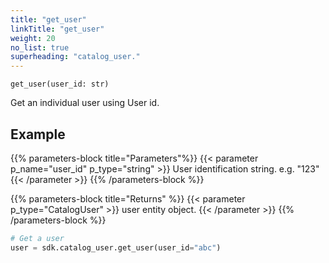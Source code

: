 ```yaml
---
title: "get_user"
linkTitle: "get_user"
weight: 20
no_list: true
superheading: "catalog_user."
---
```


<!-- TODO -->

``get_user(user_id: str)``

Get an individual user using User id.

## Example

{{% parameters-block  title="Parameters"%}}
{{< parameter p_name="user_id" p_type="string" >}}
User identification string. e.g. "123"
{{< /parameter >}}
{{% /parameters-block %}}

{{% parameters-block title="Returns" %}}
{{< parameter p_type="CatalogUser" >}}
user entity object.
{{< /parameter >}}
{{% /parameters-block %}}

```python
# Get a user
user = sdk.catalog_user.get_user(user_id="abc")
```
